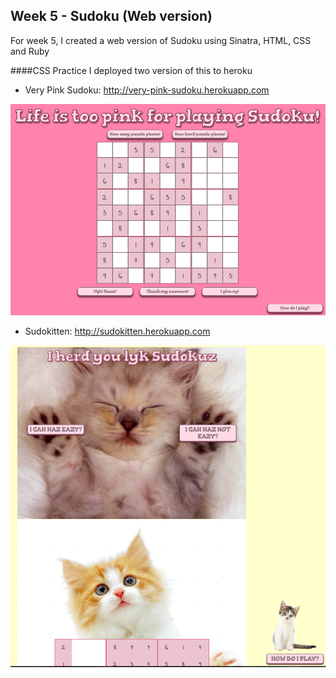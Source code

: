 Week 5 - Sudoku (Web version)
------------------

For week 5, I created a web version of Sudoku using Sinatra, HTML, CSS and Ruby

####CSS Practice
I deployed two version of this to heroku
* Very Pink Sudoku: http://very-pink-sudoku.herokuapp.com

![alt text](https://raw.githubusercontent.com/jorjahung/sudoku-web-version/master/very-pink-sudoku.png "Very Pink Sudoku")

* Sudokitten: http://sudokitten.herokuapp.com

![alt text](https://raw.githubusercontent.com/jorjahung/sudoku-web-version/master/sudokitten.png "Sudokitten")